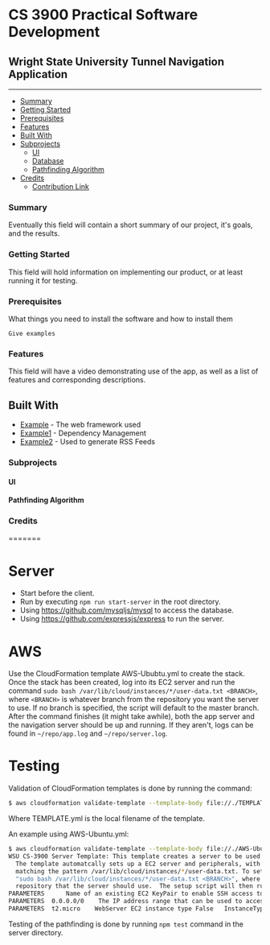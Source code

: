 # CS 3900 Practical Software Development

## Wright State University Tunnel Navigation Application
____
- [Summary](https://github.com/RLey/wsu-tunnel-app/README.md#Summary)
- [Getting Started](https://github.com/RLey/wsu-tunnel-app/README.md)
- [Prerequisites](https://github.com/RLey/wsu-tunnel-app/README.md)
- [Features](https://github.com/RLey/wsu-tunnel-app/README.md)
- [Built With](https://github.com/RLey/wsu-tunnel-app/README.md)
- [Subprojects](https://github.com/RLey/wsu-tunnel-app/README.md)
  - [UI](https://github.com/RLey/wsu-tunnel-app/README.md)
  - [Database](https://github.com/RLey/wsu-tunnel-app/README.md)
  - [Pathfinding Algorithm](https://github.com/RLey/wsu-tunnel-app/README.md)
- [Credits](https://github.com/RLey/wsu-tunnel-app/README.md)
  - [Contribution Link](https://github.com/RLey/wsu-tunnel-app/README.md)


### Summary
Eventually this field will contain a short summary of our project, it's goals, and the results.
### Getting Started
This field will hold information on implementing our product, or at least running it for testing.

### Prerequisites

What things you need to install the software and how to install them

```
Give examples
```

### Features
This field will have a video demonstrating use of the app, as well as a list of features and corresponding descriptions.

## Built With

* [Example](http://www.dropwizard.io/1.0.2/docs/) - The web framework used
* [Example1](https://maven.apache.org/) - Dependency Management
* [Example2](https://rometools.github.io/rome/) - Used to generate RSS Feeds


### Subprojects

  #### UI

  #### Pathfinding Algorithm

### Credits
=======

# Server #
* Start before the client.
* Run by executing `npm run start-server` in the root directory.
* Using https://github.com/mysqljs/mysql to access the database.
* Using https://github.com/expressjs/express to run the server.

# AWS

Use the CloudFormation template AWS-Ububtu.yml to create the stack. Once 
  the stack has been created, log into its EC2 server and run the command 
  `sudo bash /var/lib/cloud/instances/*/user-data.txt <BRANCH>`, where `<BRANCH>` is
  whatever branch from the repository you want the server to use. If no branch is 
  specified, the script will default to the master branch. After the command
  finishes (it might take awhile), both the app server and the navigation server 
  should be up and running.  If they aren't, logs can be found in `~/repo/app.log` 
  and `~/repo/server.log`.

# Testing

Validation of CloudFormation templates is done by running the command:
```sh
$ aws cloudformation validate-template --template-body file://./TEMPLATE.yml
```
Where TEMPLATE.yml is the local filename of the template.

An example using AWS-Ubuntu.yml:
```sh
$ aws cloudformation validate-template --template-body file://./AWS-Ubuntu.yml
WSU CS-3900 Server Template: This template creates a server to be used by the Spring 2019 CS-3900 project.  
  The template automatcally sets up a EC2 server and peripherals, with a bash script for setup appearing in a file 
  matching the pattern /var/lib/cloud/instances/*/user-data.txt. To setup the server, run the command 
  "sudo bash /var/lib/cloud/instances/*/user-data.txt <BRANCH>", where <BRANCH> is the name of the branch from the git 
  repository that the server should use.  The setup script will then run the start.bash file in that branch.
PARAMETERS		Name of an existing EC2 KeyPair to enable SSH access to the instance	False	KeyName
PARAMETERS	0.0.0.0/0	 The IP address range that can be used to access the EC2 instance	False	SSHLocation
PARAMETERS	t2.micro	WebServer EC2 instance type	False	InstanceType
```

Testing of the pathfinding is done by running `npm test` command in the server directory.


